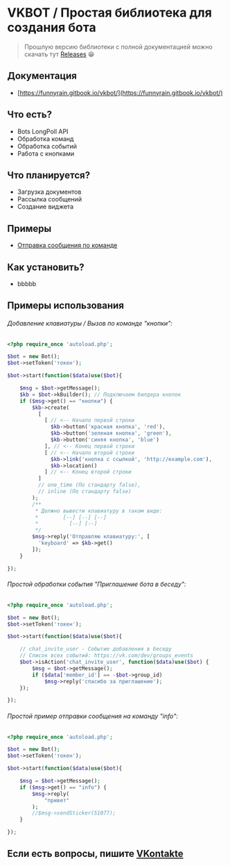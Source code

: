 # VKBOT / Простая библиотека для создания бота
>Прошлую версию библиотеки с полной документацией можно скачать тут [Releases](https://github.com/FunnyRain/vkbot/releases) :grin:

## Документация
* [https://funnyrain.gitbook.io/vkbot/](https://funnyrain.gitbook.io/vkbot/)
## Что есть?
  - Bots LongPoll API
  - Обработка команд
  - Обработка событий
  - Работа с кнопками

## Что планируется?

  - Загрузка документов
  - Рассылка сообщений
  - Создание виджета

## Примеры
  - [Отправка сообщения по команде](https://github.com/FunnyRain/vkbot#%D0%BF%D1%80%D0%BE%D1%81%D1%82%D0%BE%D0%B9-%D0%BF%D1%80%D0%B8%D0%BC%D0%B5%D1%80-%D0%BE%D1%82%D0%BF%D1%80%D0%B0%D0%B2%D0%BA%D0%B8-%D1%81%D0%BE%D0%BE%D0%B1%D1%89%D0%B5%D0%BD%D0%B8%D1%8F-%D0%BD%D0%B0-%D0%BA%D0%BE%D0%BC%D0%B0%D0%BD%D0%B4%D1%83-info)

## Как установить?
   - bbbbb

## Примеры использования
###### Добавление клавиатуры / Вызов по команде "кнопки":
```php
<?php require_once 'autoload.php';

$bot = new Bot();
$bot->setToken('токен');

$bot->start(function($data)use($bot){

    $msg = $bot->getMessage();
    $kb = $bot->kBuilder(); // Подключаем билдера кнопок
    if ($msg->get() == "кнопки") {
        $kb->create(
          [
            [ // <-- Начало первой строки
              $kb->button('красная кнопка', 'red'),
              $kb->button('зеленая кнопка', 'green'),
              $kb->button('синяя кнопка', 'blue')
            ], // <-- Конец первой строки 
            [ // <-- Начало второй строки
              $kb->link('кнопка с ссылкой', 'http://example.com'),
              $kb->location()
            ] // <-- Конец второй строки 
          ]
          // one_time (По стандарту false),
          // inline (По стандарту false)
        );
        /** 
         * Должно вывести клавиатуру в таком виде:
         *        [--] [--] [--]
         *          [--] [--]
         */
        $msg->reply('Отправляю клавиатуру:', [
          'keyboard' => $kb->get()
        ]);
    }

});
```
###### Простой обработки события "Приглашение бота в беседу":
```php
<?php require_once 'autoload.php';

$bot = new Bot();
$bot->setToken('токен');

$bot->start(function($data)use($bot){

    // chat_invite_user - Событие добавления в беседу
    // Список всех событий: https://vk.com/dev/groups_events
    $bot->isAction('chat_invite_user', function($data)use($bot) {
        $msg = $bot->getMessage();
        if ($data['member_id'] == -$bot->group_id)
            $msg->reply('спасибо за приглашение');
    });

});
```
###### Простой пример отправки сообщения на команду "info":
```php
<?php require_once 'autoload.php';

$bot = new Bot();
$bot->setToken('токен');

$bot->start(function($data)use($bot){

    $msg = $bot->getMessage();
    if ($msg->get() == "info") {
        $msg->reply(
            "привет"
        );
        //$msg->sendSticker(51077);
    }

});
```
## Если есть вопросы, пишите [VKontakte](https://vk.com/vyxel)
